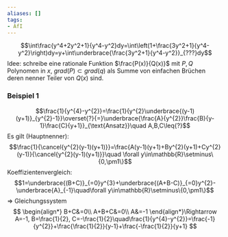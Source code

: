```yaml
---
aliases: []
tags:
- AfI
---
```


$$\int\frac{y^4+2y^2+1}{y^4-y^2}dy=\int\left(1+\frac{3y^2+1}{y^4-y^2}\right)dy=y+\int\underbrace{\frac{3y^2+1}{y^4-y^2}}_{???}dy$$
Idee: schreibe eine rationale Funktion $\frac{P(x)}{Q(x)}$ mit $P,Q$ Polynomen in $x$, $grad(P)\subset grad(q)$ als Summe von einfachen Brüchen deren nenner Teiler von $Q(x)$ sind.

### Beispiel 1
$$\frac{1}{y^{4}-y^{2}}=\frac{1}{y^{2}\underbrace{(y-1)(y+1)}_{y^{2}-1}}\overset{?}{=}\underbrace{\frac{A}{y^{2}}\frac{B}{y-1}\frac{C}{y+1}}_{\text{Ansatz}}\quad A,B,C\leq{?}$$
Es gilt (Hauptnenner): $$\frac{1}{\cancel{y^{2}(y-1)(y+1)}}=\frac{A(y-1)(y+1)+By^{2}(y+1)+Cy^{2}(y-1)}{\cancel{y^{2}(y-1)(y+1)}}\quad \forall y\in\mathbb{R}\setminus\{0,\pm1\}$$
Koeffizientenvergleich:
$$1=\underbrace{(B+C)}_{=0}y^{3}+\underbrace{(A+B-C)}_{=0}y^{2}-\underbrace{A}_{-1}\quad\forall y\in\mathbb{R}\setminus\{0,\pm1\}$$
$\Rightarrow$ Gleichungssystem
$$
\begin{align*}
B+C&=0\\
A+B+C&=0\\
A&=-1
\end{align*}\Rightarrow A=-1, B=\frac{1}{2}, C=-\frac{1}{2}\quad\frac{1}{y^{4}-y^{2}}=\frac{-1}{y^{2}}+\frac{\frac{1}{2}}{y-1}+\frac{-\frac{1}{2}}{y+1}
$$
